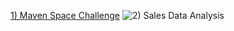 [1) Maven Space Challenge](https://lookerstudio.google.com/u/0/reporting/61c9eb85-1792-4baf-8e53-f292f90c4e0f/page/FTKHD)
![2) Sales Data Analysis](https://lookerstudio.google.com/u/0/reporting/ec616f0e-8a8a-4470-8839-ae58ae5c8dd1/page/r3JfD)
